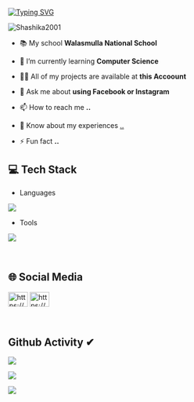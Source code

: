 [![Typing SVG](https://readme-typing-svg.herokuapp.com?size=32&vCenter=true&width=760&lines=Hi+%F0%9F%91%8B%2C+I'm+Shashika+Ekanayaka;From+Matara,+Sri+Lanka.;(UG)+University+Of+Colombo+School+Of+Computing)](https://git.io/typing-svg)

<p align="left"> <img src="https://komarev.com/ghpvc/?username=Shashika2001&label=Profile%20views&color=0e75b6&style=flat" alt="Shashika2001" /> </p>

- 📚 My school **Walasmulla National School**
  
- 🌱 I’m currently learning **Computer Science**

- 👨‍💻 All of my projects are available at **this Accoount**

- 💬 Ask me about **using Facebook or Instagram**

- 📫 How to reach me **..**

- 📄 Know about my experiences [..](..)

- ⚡ Fun fact **..**

## 💻 Tech Stack
- Languages
<p align="left">
  <a href="https://skillicons.dev">
    <img src="https://skillicons.dev/icons?i=c,html,css,js,mysql,py,react,express,mongodb,nodejs,java,cpp" />
  </a>
</p>

- Tools
<p align="left">
  <a href="https://skillicons.dev">
    <img src="https://skillicons.dev/icons?i=git,powershell,arduino,autocad,figma,linux,idea,ps,au,pr,vscode,androidstudio,eclipse,postman,selenium,docker,discord,qt,r,visualstudio,wordpress" />
  </a>
</p>
<br/>

## 🌐 Social Media
<p align="left">
<a href="https://www.facebook.com/shashika.ekanayake.98?mibextid=ZbWKwL" target="blank"><img align="center" src="https://raw.githubusercontent.com/rahuldkjain/github-profile-readme-generator/master/src/images/icons/Social/facebook.svg" alt="https://www.facebook.com/shashika.ekanayake.98?mibextid=ZbWKwL" height="30" width="40" /></a>
<a href="https://www.instagram.com/shashika_ekanayake?igsh=N2Q1NW80MGx2MDVx" target="blank"><img align="center" src="https://raw.githubusercontent.com/rahuldkjain/github-profile-readme-generator/master/src/images/icons/Social/instagram.svg" alt="https://www.instagram.com/shashika_ekanayake?igsh=N2Q1NW80MGx2MDVx" height="30" width="40" /></a>
</p>
<br/>

## Github Activity ✔
![](https://github-profile-summary-cards.vercel.app/api/cards/profile-details?username=Shashika2001&theme=monokai)

![](https://github-profile-summary-cards.vercel.app/api/cards/stats?username=Shashika2001&theme=monokai)

[![](https://github-readme-streak-stats.herokuapp.com?user=Shashika2001&theme=soft-green)](https://git.io/streak-stats)
